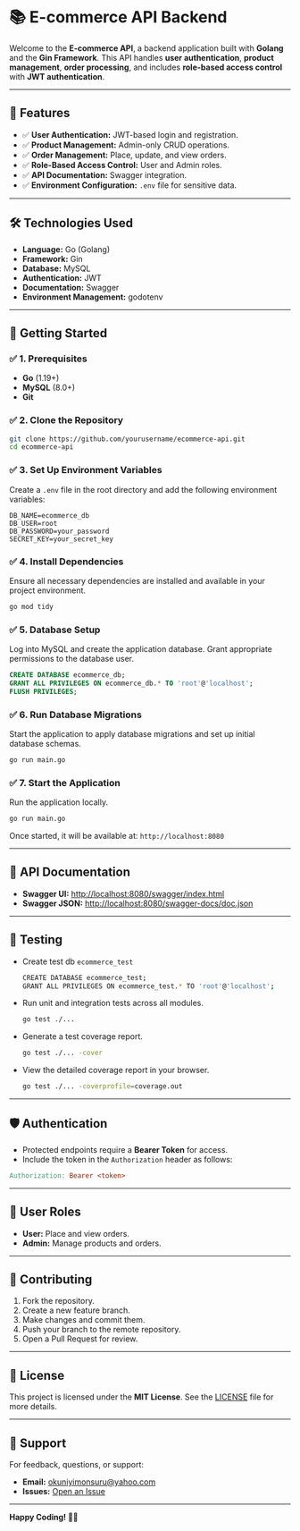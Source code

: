 # 📚 **E-commerce API Backend**

Welcome to the **E-commerce API**, a backend application built with **Golang** and the **Gin Framework**. This API handles **user authentication**, **product management**, **order processing**, and includes **role-based access control** with **JWT authentication**.

---

## 🚀 **Features**
- ✅ **User Authentication:** JWT-based login and registration.
- ✅ **Product Management:** Admin-only CRUD operations.
- ✅ **Order Management:** Place, update, and view orders.
- ✅ **Role-Based Access Control:** User and Admin roles.
- ✅ **API Documentation:** Swagger integration.
- ✅ **Environment Configuration:** `.env` file for sensitive data.

---

## 🛠️ **Technologies Used**
- **Language:** Go (Golang)
- **Framework:** Gin
- **Database:** MySQL
- **Authentication:** JWT
- **Documentation:** Swagger
- **Environment Management:** godotenv

---

## 🚀 **Getting Started**

### ✅ **1. Prerequisites**
- **Go** (1.19+)
- **MySQL** (8.0+)
- **Git**

### ✅ **2. Clone the Repository**
```bash
git clone https://github.com/yourusername/ecommerce-api.git
cd ecommerce-api
```

### ✅ **3. Set Up Environment Variables**
Create a `.env` file in the root directory and add the following environment variables:
    
    DB_NAME=ecommerce_db
    DB_USER=root
    DB_PASSWORD=your_password
    SECRET_KEY=your_secret_key

### ✅ **4. Install Dependencies**
Ensure all necessary dependencies are installed and available in your project environment.
```bash
go mod tidy
```

### ✅ **5. Database Setup**
Log into MySQL and create the application database. Grant appropriate permissions to the database user.
```sql
CREATE DATABASE ecommerce_db;
GRANT ALL PRIVILEGES ON ecommerce_db.* TO 'root'@'localhost';
FLUSH PRIVILEGES;
```

### ✅ **6. Run Database Migrations**
Start the application to apply database migrations and set up initial database schemas.
```bash
go run main.go
```

### ✅ **7. Start the Application**
Run the application locally.
```bash
go run main.go
```
Once started, it will be available at: `http://localhost:8080`

---

## 📖 **API Documentation**
- **Swagger UI:** [http://localhost:8080/swagger/index.html](http://localhost:8080/swagger/index.html)  
- **Swagger JSON:** [http://localhost:8080/swagger-docs/doc.json](http://localhost:8080/swagger-docs/doc.json)

---

## 🧪 **Testing**
- Create test db `ecommerce_test`
  ```bash
  CREATE DATABASE ecommerce_test;
  GRANT ALL PRIVILEGES ON ecommerce_test.* TO 'root'@'localhost';
  ```
- Run unit and integration tests across all modules.
  ```bash
  go test ./...
  ```
- Generate a test coverage report.
  ```bash
  go test ./... -cover
  ``` 
- View the detailed coverage report in your browser.
  ```bash
  go test ./... -coverprofile=coverage.out
  ```

---

## 🛡️ **Authentication**
- Protected endpoints require a **Bearer Token** for access.  
- Include the token in the `Authorization` header as follows:
```makefile
Authorization: Bearer <token>
```

---

## 👤 **User Roles**
- **User:** Place and view orders.
- **Admin:** Manage products and orders.

---

## 🤝 **Contributing**
1. Fork the repository.  
2. Create a new feature branch.  
3. Make changes and commit them.  
4. Push your branch to the remote repository.  
5. Open a Pull Request for review.

---

## 📄 **License**
This project is licensed under the **MIT License**. See the [LICENSE](LICENSE) file for more details.

---

## 💬 **Support**
For feedback, questions, or support:  
- **Email:** okuniyimonsuru@yahoo.com 
- **Issues:** [Open an Issue](https://github.com/monsur4/ecommerce-api/issues)

---

**Happy Coding! 🚀✨**
